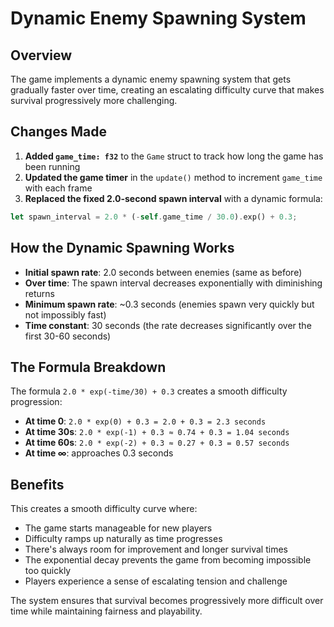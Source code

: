 # Dynamic Enemy Spawning System

## Overview

The game implements a dynamic enemy spawning system that gets gradually faster over time, creating an escalating difficulty curve that makes survival progressively more challenging.

## Changes Made

1. **Added `game_time: f32`** to the `Game` struct to track how long the game has been running
2. **Updated the game timer** in the `update()` method to increment `game_time` with each frame
3. **Replaced the fixed 2.0-second spawn interval** with a dynamic formula:

```rust
let spawn_interval = 2.0 * (-self.game_time / 30.0).exp() + 0.3;
```

## How the Dynamic Spawning Works

- **Initial spawn rate**: 2.0 seconds between enemies (same as before)
- **Over time**: The spawn interval decreases exponentially with diminishing returns
- **Minimum spawn rate**: ~0.3 seconds (enemies spawn very quickly but not impossibly fast)
- **Time constant**: 30 seconds (the rate decreases significantly over the first 30-60 seconds)

## The Formula Breakdown

The formula `2.0 * exp(-time/30) + 0.3` creates a smooth difficulty progression:

- **At time 0**: `2.0 * exp(0) + 0.3 = 2.0 + 0.3 = 2.3 seconds`
- **At time 30s**: `2.0 * exp(-1) + 0.3 ≈ 0.74 + 0.3 = 1.04 seconds`
- **At time 60s**: `2.0 * exp(-2) + 0.3 ≈ 0.27 + 0.3 = 0.57 seconds`
- **At time ∞**: approaches 0.3 seconds

## Benefits

This creates a smooth difficulty curve where:
- The game starts manageable for new players
- Difficulty ramps up naturally as time progresses
- There's always room for improvement and longer survival times
- The exponential decay prevents the game from becoming impossible too quickly
- Players experience a sense of escalating tension and challenge

The system ensures that survival becomes progressively more difficult over time while maintaining fairness and playability.
